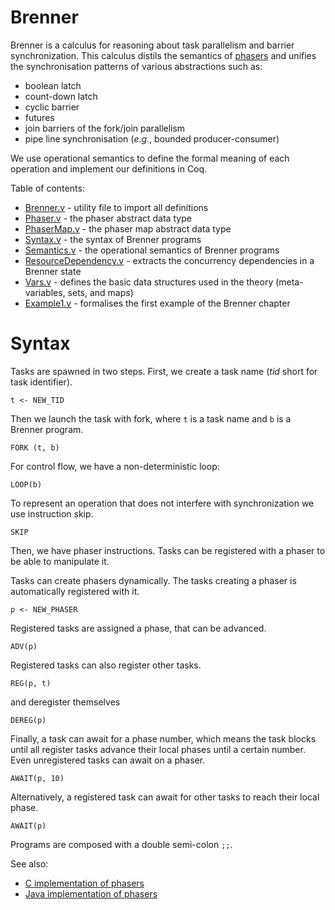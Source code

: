 Brenner
=======

Brenner is a calculus for reasoning about task parallelism and barrier synchronization. This calculus distils the semantics of [phasers](http://habanero.rice.edu/) and unifies the synchronisation patterns of various abstractions such as:

* boolean latch
* count-down latch
* cyclic barrier
* futures
* join barriers of the fork/join parallelism
* pipe line synchronisation (*e.g.*, bounded producer-consumer)

We use operational semantics to define the formal meaning of each operation and implement our definitions in Coq.

Table of contents:

 * [Brenner.v](https://bitbucket.org/cogumbreiro/brenner-coq/src/master/Brenner.v) - utility file to import all definitions
 * [Phaser.v](https://bitbucket.org/cogumbreiro/brenner-coq/src/master/Phaser.v) - the phaser abstract data type
 * [PhaserMap.v](https://bitbucket.org/cogumbreiro/brenner-coq/src/master/PhaserMap.v) - the phaser map abstract data type
 * [Syntax.v](https://bitbucket.org/cogumbreiro/brenner-coq/src/master/Syntax.v) - the syntax of Brenner programs
 * [Semantics.v](https://bitbucket.org/cogumbreiro/brenner-coq/src/master/Semantics.v) - the operational semantics of Brenner programs
 * [ResourceDependency.v](https://bitbucket.org/cogumbreiro/brenner-coq/src/master/Semantics.v) - extracts the concurrency dependencies in a Brenner state
 * [Vars.v](https://bitbucket.org/cogumbreiro/brenner-coq/src/master/Vars.v) - defines the basic data structures used in the theory (meta-variables, sets, and maps)
 * [Example1.v](https://bitbucket.org/cogumbreiro/brenner-coq/src/master/Example1.v) - formalises the first example of the Brenner chapter

Syntax
======

Tasks are spawned in two steps. First, we create a task name (*tid* short for task identifier).
```
t <- NEW_TID
```
Then we launch the task with fork, where `t` is a task name and `b` is a Brenner program.
```
FORK (t, b)
```
For control flow, we have a non-deterministic loop:
```
LOOP(b)
```

To represent an operation that does not interfere with synchronization we use instruction skip.
```
SKIP
```
Then, we have phaser instructions. Tasks can be registered with a phaser to be able to manipulate it.

Tasks can create phasers dynamically. The tasks creating a phaser is automatically registered with it.
```
p <- NEW_PHASER
```
Registered tasks are assigned a phase, that can be advanced.
```
ADV(p)
```
Registered tasks can also register other tasks.
```
REG(p, t)
```
and deregister themselves
```
DEREG(p)
```
Finally, a task can await for a phase number, which means the task blocks until all register tasks advance their local phases until a certain number. Even unregistered tasks can await on a phaser.
```
AWAIT(p, 10)
```
Alternatively, a registered task can await for other tasks to reach their local phase.
```
AWAIT(p)
```
Programs are composed with a double semi-colon `;;`.

See also:

 * [C implementation of phasers](http://locklessinc.com/articles/phasers/)
 * [Java implementation of phasers](http://docs.oracle.com/javase/7/docs/api/java/util/concurrent/Phaser.html)